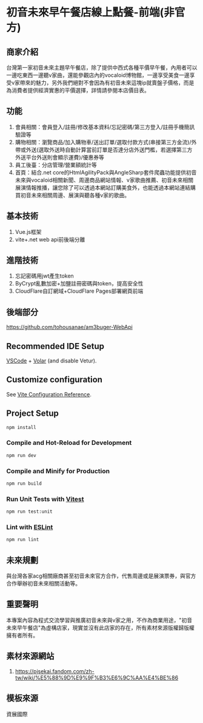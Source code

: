 # 初音未來早午餐店線上點餐-前端(非官方)

## 商家介紹
台灣第一家初音未來主題早午餐店，除了提供中西式各種平價早午餐，內用者可以一邊吃東西一邊聽v家曲，還能參觀店內的vocaloid博物館，一邊享受美食一邊享受v家帶來的魅力，另外我們絕對不會因為有初音未來這塊ip就賣盤子價格，而是為消費者提供經濟實惠的平價選擇，詳情請參閱本店價目表。

## 功能
1. 會員相關：會員登入/註冊/修改基本資料/忘記密碼/第三方登入/註冊手機簡訊驗證等
2. 購物相關：瀏覽商品/加入購物車/送出訂單/選取付款方式(串接第三方金流)/外帶或外送(選取外送時自動計算當前訂單是否達分店外送門檻，若選擇第三方外送平台外送則會顯示運費)/優惠券等
3. 員工後臺：分店管理/營業額統計等
4. 首頁：結合.net core的HtmlAgilityPack與AngleSharp套件爬蟲功能提供初音未來與vocaloid相關新聞、周邊商品網站情報、v家歌曲推薦、初音未來相關展演情報推播，讓您除了可以透過本網站訂購美食外，也能透過本網站連結購買初音未來相關周邊、展演與聽各種v家的歌曲。

## 基本技術
1. Vue.js框架
2. vite+.net web api前後端分離

## 進階技術
1. 忘記密碼用jwt產生token
2. ByCrypt亂數加密+加鹽註冊密碼與token，提高安全性
3. CloudFlare自訂網域+CloudFlare Pages部署網頁前端

## 後端部分

https://github.com/tohousanae/am3buger-WebApi

## Recommended IDE Setup

[VSCode](https://code.visualstudio.com/) + [Volar](https://marketplace.visualstudio.com/items?itemName=Vue.volar) (and disable Vetur).

## Customize configuration

See [Vite Configuration Reference](https://vitejs.dev/config/).

## Project Setup

```sh
npm install
```

### Compile and Hot-Reload for Development

```sh
npm run dev
```

### Compile and Minify for Production

```sh
npm run build
```

### Run Unit Tests with [Vitest](https://vitest.dev/)

```sh
npm run test:unit
```

### Lint with [ESLint](https://eslint.org/)

```sh
npm run lint
```
## 未來規劃
與台灣各家acg相關廠商甚至初音未來官方合作，代售周邊或是展演票券，與官方合作舉辦初音未來相關活動等。

## 重要聲明
本專案內容為程式交流學習與推廣初音未來與v家之用，不作為商業用途，"初音未來早午餐店"為虛構店家，現實並沒有此店家的存在，所有素材來源版權歸版權擁有者所有。

## 素材來源網站
1. https://pjsekai.fandom.com/zh-tw/wiki/%E5%88%9D%E9%9F%B3%E6%9C%AA%E4%BE%86

## 模板來源
資展國際
